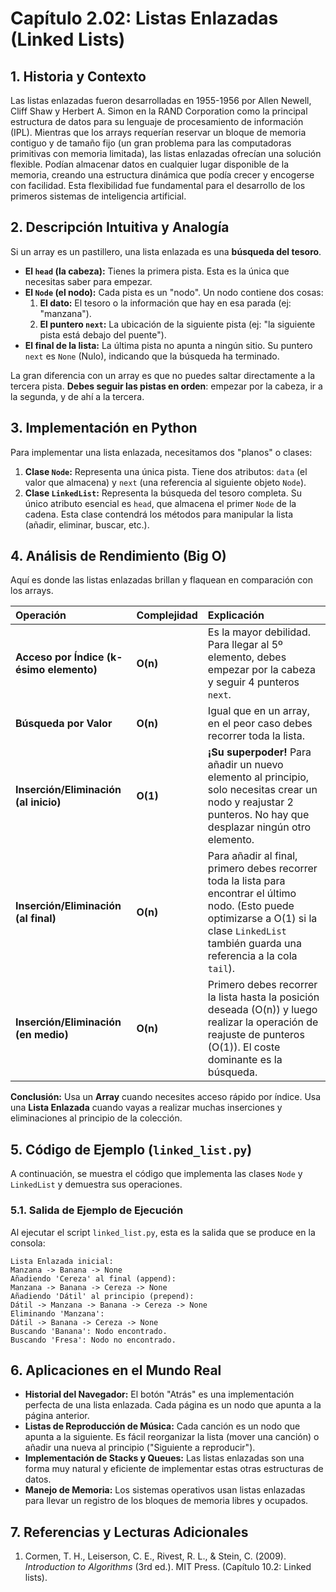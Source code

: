 # Capítulo 2.02: Listas Enlazadas (Linked Lists)

## 1. Historia y Contexto

Las listas enlazadas fueron desarrolladas en 1955-1956 por Allen Newell, Cliff Shaw y Herbert A. Simon en la RAND Corporation como la principal estructura de datos para su lenguaje de procesamiento de información (IPL). Mientras que los arrays requerían reservar un bloque de memoria contiguo y de tamaño fijo (un gran problema para las computadoras primitivas con memoria limitada), las listas enlazadas ofrecían una solución flexible. Podían almacenar datos en cualquier lugar disponible de la memoria, creando una estructura dinámica que podía crecer y encogerse con facilidad. Esta flexibilidad fue fundamental para el desarrollo de los primeros sistemas de inteligencia artificial.

## 2. Descripción Intuitiva y Analogía

Si un array es un pastillero, una lista enlazada es una **búsqueda del tesoro**.

*   **El `head` (la cabeza):** Tienes la primera pista. Esta es la única que necesitas saber para empezar.
*   **El `Node` (el nodo):** Cada pista es un "nodo". Un nodo contiene dos cosas:
    1.  **El dato:** El tesoro o la información que hay en esa parada (ej: "manzana").
    2.  **El puntero `next`:** La ubicación de la siguiente pista (ej: "la siguiente pista está debajo del puente").
*   **El final de la lista:** La última pista no apunta a ningún sitio. Su puntero `next` es `None` (Nulo), indicando que la búsqueda ha terminado.

La gran diferencia con un array es que no puedes saltar directamente a la tercera pista. **Debes seguir las pistas en orden**: empezar por la cabeza, ir a la segunda, y de ahí a la tercera.

## 3. Implementación en Python

Para implementar una lista enlazada, necesitamos dos "planos" o clases:

1.  **Clase `Node`:** Representa una única pista. Tiene dos atributos: `data` (el valor que almacena) y `next` (una referencia al siguiente objeto `Node`).
2.  **Clase `LinkedList`:** Representa la búsqueda del tesoro completa. Su único atributo esencial es `head`, que almacena el primer `Node` de la cadena. Esta clase contendrá los métodos para manipular la lista (añadir, eliminar, buscar, etc.).

## 4. Análisis de Rendimiento (Big O)

Aquí es donde las listas enlazadas brillan y flaquean en comparación con los arrays.

| Operación | Complejidad | Explicación |
| :--- | :--- | :--- |
| **Acceso por Índice (k-ésimo elemento)** | **O(n)** | Es la mayor debilidad. Para llegar al 5º elemento, debes empezar por la cabeza y seguir 4 punteros `next`. |
| **Búsqueda por Valor** | **O(n)** | Igual que en un array, en el peor caso debes recorrer toda la lista. |
| **Inserción/Eliminación (al inicio)** | **O(1)** | **¡Su superpoder!** Para añadir un nuevo elemento al principio, solo necesitas crear un nodo y reajustar 2 punteros. No hay que desplazar ningún otro elemento. |
| **Inserción/Eliminación (al final)** | **O(n)** | Para añadir al final, primero debes recorrer toda la lista para encontrar el último nodo. (Esto puede optimizarse a O(1) si la clase `LinkedList` también guarda una referencia a la cola `tail`). |
| **Inserción/Eliminación (en medio)** | **O(n)** | Primero debes recorrer la lista hasta la posición deseada (O(n)) y luego realizar la operación de reajuste de punteros (O(1)). El coste dominante es la búsqueda. |

**Conclusión:** Usa un **Array** cuando necesites acceso rápido por índice. Usa una **Lista Enlazada** cuando vayas a realizar muchas inserciones y eliminaciones al principio de la colección.

## 5. Código de Ejemplo (`linked_list.py`)

A continuación, se muestra el código que implementa las clases `Node` y `LinkedList` y demuestra sus operaciones.

### 5.1. Salida de Ejemplo de Ejecución

Al ejecutar el script `linked_list.py`, esta es la salida que se produce en la consola:

```console
Lista Enlazada inicial:
Manzana -> Banana -> None
Añadiendo 'Cereza' al final (append):
Manzana -> Banana -> Cereza -> None
Añadiendo 'Dátil' al principio (prepend):
Dátil -> Manzana -> Banana -> Cereza -> None
Eliminando 'Manzana':
Dátil -> Banana -> Cereza -> None
Buscando 'Banana': Nodo encontrado.
Buscando 'Fresa': Nodo no encontrado.
```

## 6. Aplicaciones en el Mundo Real

*   **Historial del Navegador:** El botón "Atrás" es una implementación perfecta de una lista enlazada. Cada página es un nodo que apunta a la página anterior.
*   **Listas de Reproducción de Música:** Cada canción es un nodo que apunta a la siguiente. Es fácil reorganizar la lista (mover una canción) o añadir una nueva al principio ("Siguiente a reproducir").
*   **Implementación de Stacks y Queues:** Las listas enlazadas son una forma muy natural y eficiente de implementar estas otras estructuras de datos.
*   **Manejo de Memoria:** Los sistemas operativos usan listas enlazadas para llevar un registro de los bloques de memoria libres y ocupados.

## 7. Referencias y Lecturas Adicionales

1.  Cormen, T. H., Leiserson, C. E., Rivest, R. L., & Stein, C. (2009). *Introduction to Algorithms* (3rd ed.). MIT Press. (Capítulo 10.2: Linked lists).
